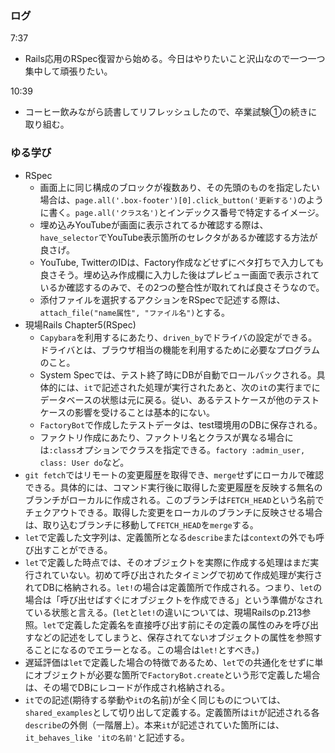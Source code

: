 ### ログ
7:37  
- Rails応用のRSpec復習から始める。今日はやりたいこと沢山なので一つ一つ集中して頑張りたい。  

10:39  
- コーヒー飲みながら読書してリフレッシュしたので、卒業試験①の続きに取り組む。


### ゆる学び
- RSpec  
  - 画面上に同じ構成のブロックが複数あり、その先頭のものを指定したい場合は、`page.all('.box-footer')[0].click_button('更新する')`のように書く。`page.all('クラス名')`とインデックス番号で特定するイメージ。  
  - 埋め込みYouTubeが画面に表示されてるか確認する際は、`have_selector`でYouTube表示箇所のセレクタがあるか確認する方法が良さげ。  
  - YouTube, TwitterのIDは、Factory作成などせずにベタ打ちで入力しても良さそう。埋め込み作成欄に入力した後はプレビュー画面で表示されているか確認するのみで、その2つの整合性が取れてれば良さそうなので。  
  - 添付ファイルを選択するアクションをRSpecで記述する際は、`attach_file("name属性", "ファイル名")`とする。  
- 現場Rails Chapter5(RSpec)  
  - `Capybara`を利用するにあたり、`driven_by`でドライバの設定ができる。ドライバとは、ブラウザ相当の機能を利用するために必要なプログラムのこと。  
  - System Specでは、テスト終了時にDBが自動でロールバックされる。具体的には、`it`で記述された処理が実行されたあと、次の`it`の実行までにデータベースの状態は元に戻る。従い、あるテストケースが他のテストケースの影響を受けることは基本的にない。  
  - `FactoryBot`で作成したテストデータは、test環境用のDBに保存される。  
  - ファクトリ作成にあたり、ファクトリ名とクラスが異なる場合には`:class`オプションでクラスを指定できる。`factory :admin_user, class: User do`など。
- `git fetch`ではリモートの変更履歴を取得でき、`merge`せずにローカルで確認できる。具体的には、コマンド実行後に取得した変更履歴を反映する無名のブランチがローカルに作成される。このブランチは`FETCH_HEAD`という名前でチェクアウトできる。取得した変更をローカルのブランチに反映させる場合は、取り込むブランチに移動して`FETCH_HEAD`を`merge`する。  
- `let`で定義した文字列は、定義箇所となる`describe`または`context`の外でも呼び出すことができる。  
- `let`で定義した時点では、そのオブジェクトを実際に作成する処理はまだ実行されていない。初めて呼び出されたタイミングで初めて作成処理が実行されてDBに格納される。`let!`の場合は定義箇所で作成される。つまり、`let`の場合は「呼び出せばすぐにオブジェクトを作成できる」という準備がなされている状態と言える。(`let`と`let!`の違いについては、現場Railsのp.213参照。`let`で定義した定義名を直接呼び出す前にその定義の属性のみを呼び出すなどの記述をしてしまうと、保存されてないオブジェクトの属性を参照することになるのでエラーとなる。この場合は`let!`とすべき。)  
- 遅延評価は`let`で定義した場合の特徴であるため、`let`での共通化をせずに単にオブジェクトが必要な箇所で`FactoryBot.create`という形で定義した場合は、その場でDBにレコードが作成され格納される。  
- `it`での記述(期待する挙動や`it`の名前)が全く同じものについては、`shared_examples`として切り出して定義する。定義箇所は`it`が記述される各`describe`の外側（一階層上）。本来`it`が記述されていた箇所には、`it_behaves_like 'itの名前'`と記述する。  

